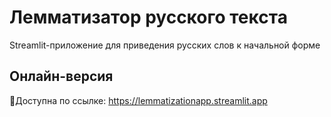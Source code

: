 # Лемматизатор русского текста

Streamlit-приложение для приведения русских слов к начальной форме

## Онлайн-версия

🌸Доступна по ссылке: https://lemmatizationapp.streamlit.app
